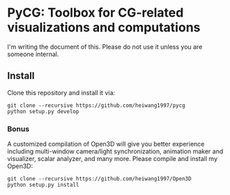 # PyCG: Toolbox for CG-related visualizations and computations

I'm writing the document of this. Please do not use it unless you are someone internal.

## Install

Clone this repository and install it via:
```shell
git clone --recursive https://github.com/heiwang1997/pycg
python setup.py develop
```

### Bonus

A customized compilation of Open3D will give you better experience including multi-window camera/light synchronization, animation maker and visualizer, scalar analyzer, and many more. Please compile and install my Open3D:

```
git clone --recursive https://github.com/heiwang1997/Open3D
python setup.py install
```

